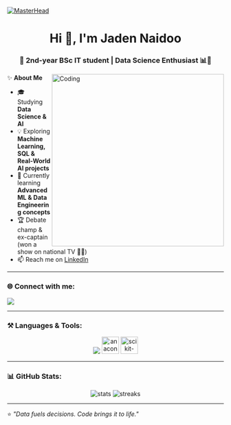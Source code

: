 [![MasterHead](https://i.pinimg.com/originals/19/6a/d9/196ad9d3122098b297d7b99ce9ff209f.gif)](https://github.com/JadenNaidoo)

<h1 align="center">Hi 👋, I'm Jaden Naidoo</h1>
<h3 align="center">🚀 2nd-year BSc IT student | Data Science Enthusiast 📊🤖</h3>

<img align="right" alt="Coding" width="400" src="https://i.pinimg.com/originals/29/12/98/29129842108c46684a26c427741db074.gif">

✨ **About Me**  
- 🎓 Studying **Data Science & AI**  
- 💡 Exploring **Machine Learning, SQL & Real-World AI projects**  
- 🌱 Currently learning **Advanced ML & Data Engineering concepts**  
- 🏆 Debate champ & ex-captain (won a show on national TV 🎤🔥)  
- 📫 Reach me on [LinkedIn](https://www.linkedin.com/in/jaden-naidoo-ds)  

---

### 🌐 Connect with me:
<p align="left">
<a href="https://www.linkedin.com/in/jaden-naidoo-ds" target="blank">
<img src="https://img.shields.io/badge/-LinkedIn-blue?style=for-the-badge&logo=LinkedIn&logoColor=white"/>
</a>
</p>

---

### ⚒️ Languages & Tools:
<p align="center">

<!-- Skillicons -->
<img src="https://skillicons.dev/icons?i=python,mysql,mongodb,vscode&perline=4" />

<!-- Anaconda -->
<img src="https://cdn.jsdelivr.net/gh/devicons/devicon/icons/anaconda/anaconda-original.svg" title="Anaconda" alt="anaconda" width="40" height="40"/>

<!-- Scikit-learn -->
<img src="https://upload.wikimedia.org/wikipedia/commons/0/05/Scikit_learn_logo_small.svg" title="Scikit-learn" alt="scikit-learn" width="40" height="40"/>

</p>

---

### 📊 GitHub Stats:
<p align="center">
  <img src="https://github-readme-stats.vercel.app/api?username=JadenNaidoo&show_icons=true&theme=radical" alt="stats" />
  <img src="https://github-readme-streak-stats.herokuapp.com/?user=JadenNaidoo&theme=radical" alt="streaks" />
</p>

---

⭐ *"Data fuels decisions. Code brings it to life."*  


